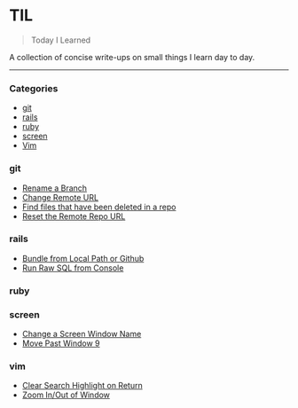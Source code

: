 # TIL

> Today I Learned

A collection of concise write-ups on small things I learn day to day.

---

### Categories

- [git](#git)
- [rails](#rails)
- [ruby](#ruby)
- [screen](#screen)
- [Vim](#vim)


### git
- [Rename a Branch](git/rename_a_branch.md)
- [Change Remote URL](git/change_remote_url.md)
- [Find files that have been deleted in a repo](git/find_deleted_files.md)
- [Reset the Remote Repo URL](git/reset_repository_url.md)

### rails
- [Bundle from Local Path or Github](rails/bundle_from_local_github.md)
- [Run Raw SQL from Console](rails/run_raw_sql.md)

### ruby

### screen
- [Change a Screen Window Name](screen/rename_window.md)
- [Move Past Window 9](screen/move_past_window_9.md)

### vim
- [Clear Search Highlight on Return](vim/clear_search_highlight_on_return.md)
- [Zoom In/Out of Window](vim/zoom_in_out.md)
